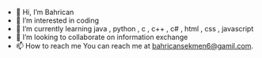 - 👋 Hi, I’m Bahrican
- 👀 I’m interested in coding
- 🌱 I’m currently learning java , python , c , c++ , c# , html , css , javascript
- 💞️ I’m looking to collaborate on information exchange
- 📫 How to reach me You can reach me at bahricansekmen6@gamil.com.


<!---
bahricansekmen/bahricansekmen is a ✨ special ✨ repository because its `README.md` (this file) appears on your GitHub profile.
You can click the Preview link to take a look at your changes.
--->
